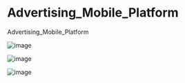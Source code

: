 # Advertising_Mobile_Platform
Advertising_Mobile_Platform

![image](https://user-images.githubusercontent.com/47591345/61475237-528af280-a9c5-11e9-956d-d81423b7078b.png)

![image](https://user-images.githubusercontent.com/47591345/61475245-59196a00-a9c5-11e9-98d7-0e363c0e3d96.png)

![image](https://user-images.githubusercontent.com/47591345/61475254-5d458780-a9c5-11e9-9a7d-9a57dcda2b04.png)
